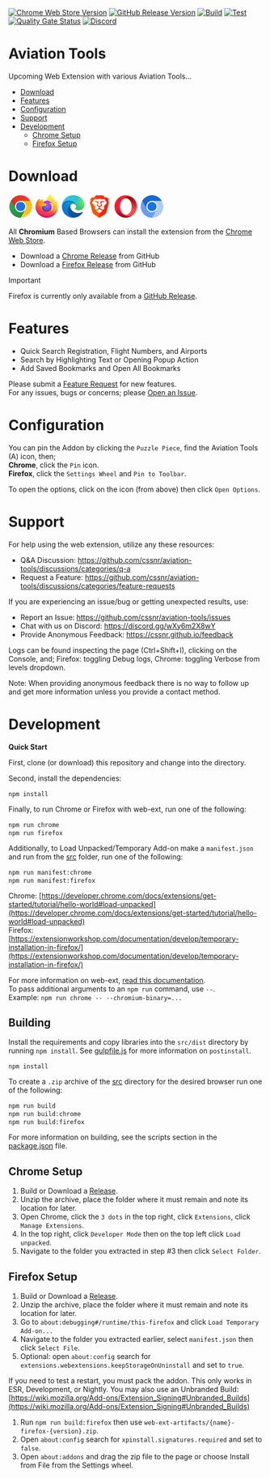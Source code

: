[![Chrome Web Store Version](https://img.shields.io/chrome-web-store/v/cjjhackeogffajjndfhemgniokonimin?label=chrome&logo=googlechrome)](https://chrome.google.com/webstore/detail/aviation-tools/cjjhackeogffajjndfhemgniokonimin)
[![GitHub Release Version](https://img.shields.io/github/v/release/cssnr/aviation-tools?logo=github)](https://github.com/cssnr/aviation-tools/releases/latest)
[![Build](https://img.shields.io/github/actions/workflow/status/cssnr/aviation-tools/build.yaml?logo=github&logoColor=white&label=build)](https://github.com/cssnr/aviation-tools/actions/workflows/build.yaml)
[![Test](https://img.shields.io/github/actions/workflow/status/cssnr/aviation-tools/test.yaml?logo=github&logoColor=white&label=test)](https://github.com/cssnr/aviation-tools/actions/workflows/test.yaml)
[![Quality Gate Status](https://sonarcloud.io/api/project_badges/measure?project=cssnr_aviation-tools&metric=alert_status&label=quality)](https://sonarcloud.io/summary/overall?id=cssnr_aviation-tools)
[![Discord](https://img.shields.io/discord/899171661457293343?logo=discord&logoColor=white&label=discord&color=7289da)](https://discord.gg/wXy6m2X8wY)
# Aviation Tools

Upcoming Web Extension with various Aviation Tools...

*   [Download](#download)
*   [Features](#features)
*   [Configuration](#configuration)
*   [Support](#support)
*   [Development](#development)
    -   [Chrome Setup](#chrome-setup)
    -   [Firefox Setup](#firefox-setup)

# Download

[![Chrome](https://raw.githubusercontent.com/smashedr/logo-icons/master/browsers/chrome_48.png)](https://chromewebstore.google.com/detail/aviation-tools/cjjhackeogffajjndfhemgniokonimin)
[![Firefox](https://raw.githubusercontent.com/smashedr/logo-icons/master/browsers/firefox_48.png)](https://github.com/cssnr/aviation-tools/releases/latest/download/aviation_tools-firefox.xpi)
[![Edge](https://raw.githubusercontent.com/smashedr/logo-icons/master/browsers/edge_48.png)](https://chromewebstore.google.com/detail/aviation-tools/cjjhackeogffajjndfhemgniokonimin)
[![Brave](https://raw.githubusercontent.com/smashedr/logo-icons/master/browsers/brave_48.png)](https://chromewebstore.google.com/detail/aviation-tools/cjjhackeogffajjndfhemgniokonimin)
[![Opera](https://raw.githubusercontent.com/smashedr/logo-icons/master/browsers/opera_48.png)](https://chromewebstore.google.com/detail/aviation-tools/cjjhackeogffajjndfhemgniokonimin)
[![Chromium](https://raw.githubusercontent.com/smashedr/logo-icons/master/browsers/chromium_48.png)](https://chromewebstore.google.com/detail/aviation-tools/cjjhackeogffajjndfhemgniokonimin)

All **Chromium** Based Browsers can install the extension from the
[Chrome Web Store](https://chromewebstore.google.com/detail/aviation-tools/cjjhackeogffajjndfhemgniokonimin).

*   Download a [Chrome Release](https://github.com/cssnr/aviation-tools/releases/latest/download/aviation_tools-chrome.crx) from GitHub
*   Download a [Firefox Release](https://github.com/cssnr/aviation-tools/releases/latest/download/aviation_tools-firefox.xpi) from GitHub

> [!IMPORTANT]  
> Firefox is currently only available from a [GitHub Release](https://github.com/cssnr/aviation-tools/releases/latest/download/aviation_tools-firefox.xpi).

# Features

*   Quick Search Registration, Flight Numbers, and Airports
*   Search by Highlighting Text or Opening Popup Action
*   Add Saved Bookmarks and Open All Bookmarks

Please submit a [Feature Request](https://github.com/cssnr/aviation-tools/discussions/new?category=feature-requests) for new features.   
For any issues, bugs or concerns; please [Open an Issue](https://github.com/cssnr/aviation-tools/issues/new).

# Configuration

You can pin the Addon by clicking the `Puzzle Piece`, find the Aviation Tools (A) icon, then;  
**Chrome**, click the `Pin` icon.  
**Firefox**, click the `Settings Wheel` and `Pin to Toolbar`.  

To open the options, click on the icon (from above) then click `Open Options`.

# Support

For help using the web extension, utilize any these resources:

- Q&A Discussion: https://github.com/cssnr/aviation-tools/discussions/categories/q-a
- Request a Feature: https://github.com/cssnr/aviation-tools/discussions/categories/feature-requests

If you are experiencing an issue/bug or getting unexpected results, use:

- Report an Issue: https://github.com/cssnr/aviation-tools/issues
- Chat with us on Discord: https://discord.gg/wXy6m2X8wY
- Provide Anonymous Feedback: https://cssnr.github.io/feedback

Logs can be found inspecting the page (Ctrl+Shift+I), clicking on the Console, and;
Firefox: toggling Debug logs, Chrome: toggling Verbose from levels dropdown.

Note: When providing anonymous feedback there is no way to follow up and get more information unless you provide a contact method.

# Development

**Quick Start**

First, clone (or download) this repository and change into the directory.

Second, install the dependencies:
```shell
npm install
```

Finally, to run Chrome or Firefox with web-ext, run one of the following:
```shell
npm run chrome
npm run firefox
```

Additionally, to Load Unpacked/Temporary Add-on make a `manifest.json` and run from the [src](src) folder, run one of the following:
```shell
npm run manifest:chrome
npm run manifest:firefox
```

Chrome: [https://developer.chrome.com/docs/extensions/get-started/tutorial/hello-world#load-unpacked](https://developer.chrome.com/docs/extensions/get-started/tutorial/hello-world#load-unpacked)  
Firefox: [https://extensionworkshop.com/documentation/develop/temporary-installation-in-firefox/](https://extensionworkshop.com/documentation/develop/temporary-installation-in-firefox/)

For more information on web-ext, [read this documentation](https://extensionworkshop.com/documentation/develop/web-ext-command-reference/).  
To pass additional arguments to an `npm run` command, use `--`.  
Example: `npm run chrome -- --chromium-binary=...`

## Building

Install the requirements and copy libraries into the `src/dist` directory by running `npm install`.
See [gulpfile.js](gulpfile.js) for more information on `postinstall`.
```shell
npm install
```

To create a `.zip` archive of the [src](src) directory for the desired browser run one of the following:
```shell
npm run build
npm run build:chrome
npm run build:firefox
```

For more information on building, see the scripts section in the [package.json](package.json) file.

## Chrome Setup

1.  Build or Download a [Release](https://github.com/cssnr/aviation-tools/releases).
1.  Unzip the archive, place the folder where it must remain and note its location for later.
1.  Open Chrome, click the `3 dots` in the top right, click `Extensions`, click `Manage Extensions`.
1.  In the top right, click `Developer Mode` then on the top left click `Load unpacked`.
1.  Navigate to the folder you extracted in step #3 then click `Select Folder`.

## Firefox Setup

1.  Build or Download a [Release](https://github.com/cssnr/aviation-tools/releases).
1.  Unzip the archive, place the folder where it must remain and note its location for later.
1.  Go to `about:debugging#/runtime/this-firefox` and click `Load Temporary Add-on...`
1.  Navigate to the folder you extracted earlier, select `manifest.json` then click `Select File`.
1.  Optional: open `about:config` search for `extensions.webextensions.keepStorageOnUninstall` and set to `true`.

If you need to test a restart, you must pack the addon. This only works in ESR, Development, or Nightly.
You may also use an Unbranded Build: [https://wiki.mozilla.org/Add-ons/Extension_Signing#Unbranded_Builds](https://wiki.mozilla.org/Add-ons/Extension_Signing#Unbranded_Builds)

1.  Run `npm run build:firefox` then use `web-ext-artifacts/{name}-firefox-{version}.zip`.
1.  Open `about:config` search for `xpinstall.signatures.required` and set to `false`.
1.  Open `about:addons` and drag the zip file to the page or choose Install from File from the Settings wheel.
